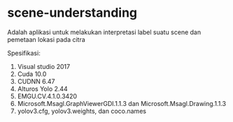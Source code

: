 # scene-understanding
Adalah aplikasi untuk melakukan interpretasi label suatu scene dan pemetaan lokasi pada citra


Spesifikasi:
1. Visual studio 2017
2. Cuda 10.0
3. CUDNN 6.47
4. Alturos Yolo 2.44
5. EMGU.CV.4.1.0.3420
6. Microsoft.Msagl.GraphViewerGDI.1.1.3 dan Microsoft.Msagl.Drawing.1.1.3
7. yolov3.cfg, yolov3.weights, dan coco.names



